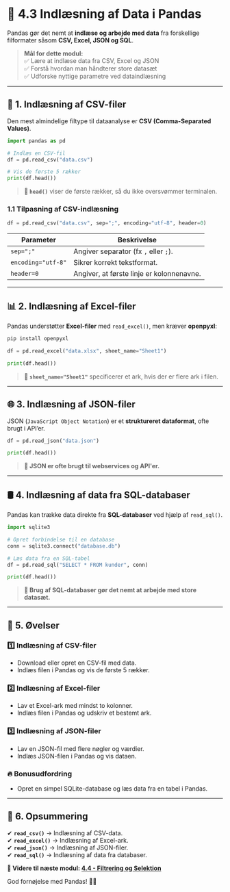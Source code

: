 # 📂 **4.3 Indlæsning af Data i Pandas**  

Pandas gør det nemt at **indlæse og arbejde med data** fra forskellige filformater såsom **CSV, Excel, JSON og SQL**.  

> **Mål for dette modul:**  
> ✅ Lære at indlæse data fra CSV, Excel og JSON  
> ✅ Forstå hvordan man håndterer store datasæt  
> ✅ Udforske nyttige parametre ved dataindlæsning  

---

## 📌 **1. Indlæsning af CSV-filer**  

Den mest almindelige filtype til dataanalyse er **CSV (Comma-Separated Values)**.  

```python
import pandas as pd

# Indlæs en CSV-fil
df = pd.read_csv("data.csv")

# Vis de første 5 rækker
print(df.head())
```

> **📌 `head()`** viser de første rækker, så du ikke oversvømmer terminalen.

### **1.1 Tilpasning af CSV-indlæsning**  

```python
df = pd.read_csv("data.csv", sep=";", encoding="utf-8", header=0)
```

| **Parameter** | **Beskrivelse** |
|--------------|---------------|
| `sep=";"` | Angiver separator (fx `,` eller `;`). |
| `encoding="utf-8"` | Sikrer korrekt tekstformat. |
| `header=0` | Angiver, at første linje er kolonnenavne. |

---

## 📊 **2. Indlæsning af Excel-filer**  

Pandas understøtter **Excel-filer** med `read_excel()`, men kræver **openpyxl**:  

```bash
pip install openpyxl
```

```python
df = pd.read_excel("data.xlsx", sheet_name="Sheet1")

print(df.head())
```

> **📌 `sheet_name="Sheet1"`** specificerer et ark, hvis der er flere ark i filen.

---

## 🌐 **3. Indlæsning af JSON-filer**  

JSON (`JavaScript Object Notation`) er et **struktureret dataformat**, ofte brugt i API’er.  

```python
df = pd.read_json("data.json")

print(df.head())
```

> **📌 JSON er ofte brugt til webservices og API'er.**

---

## 🛢 **4. Indlæsning af data fra SQL-databaser**  

Pandas kan trække data direkte fra **SQL-databaser** ved hjælp af `read_sql()`.  

```python
import sqlite3

# Opret forbindelse til en database
conn = sqlite3.connect("database.db")

# Læs data fra en SQL-tabel
df = pd.read_sql("SELECT * FROM kunder", conn)

print(df.head())
```

> **📌 Brug af SQL-databaser gør det nemt at arbejde med store datasæt.**

---

## 🎯 **5. Øvelser**  

### 1️⃣ **Indlæsning af CSV-filer**
- Download eller opret en CSV-fil med data.  
- Indlæs filen i Pandas og vis de første 5 rækker.  

### 2️⃣ **Indlæsning af Excel-filer**
- Lav et Excel-ark med mindst to kolonner.  
- Indlæs filen i Pandas og udskriv et bestemt ark.  

### 3️⃣ **Indlæsning af JSON-filer**
- Lav en JSON-fil med flere nøgler og værdier.  
- Indlæs JSON-filen i Pandas og vis dataen.  

### 🔥 **Bonusudfordring**
- Opret en simpel SQLite-database og læs data fra en tabel i Pandas.  

---

## 🚀 **6. Opsummering**  
✔ **`read_csv()`** → Indlæsning af CSV-data.  
✔ **`read_excel()`** → Indlæsning af Excel-ark.  
✔ **`read_json()`** → Indlæsning af JSON-filer.  
✔ **`read_sql()`** → Indlæsning af data fra databaser.  

**📌 Videre til næste modul: [4.4 - Filtrering og Selektion](4.4-Filtrering_og_selektion.md)**  

God fornøjelse med Pandas! 🐼🚀  
